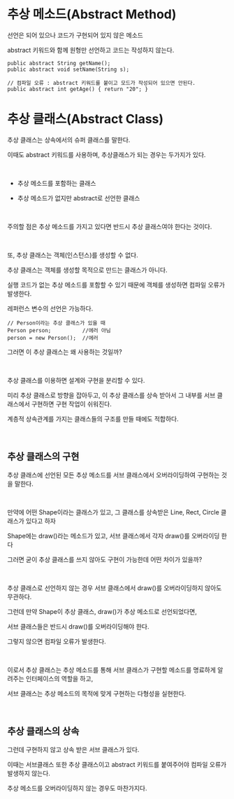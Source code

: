 # 추상 메소드(Abstract Method)

선언은 되어 있으나 코드가 구현되어 있지 않은 메소드

abstract 키워드와 함께 원형만 선언하고 코드는 작성하지 않는다.

~~~
public abstract String getName();
public abstract void setName(String s);

// 컴파일 오류 : abstract 키워드를 붙이고 모드가 작성되어 있으면 안된다.
public abstract int getAge() { return "20"; } 
~~~

# 추상 클래스(Abstract Class)

추상 클래스는 상속에서의 슈퍼 클래스를 말한다. 

이때도 abstract 키워드를 사용하며, 추상클래스가 되는 경우는 두가지가 있다.

​

- 추상 메소드를 포함하는 클래스

- 추상 메소드가 없지만 abstract로 선언한 클래스

​

주의할 점은 추상 메소드를 가지고 있다면 반드시 추상 클래스여야 한다는 것이다.

​

또, 추상 클래스는 객체(인스턴스)를 생성할 수 없다.

추상 클래스는 객체를 생성할 목적으로 만드는 클래스가 아니다.

실행 코드가 없는 추상 메소드를 포함할 수 있기 때문에 객체를 생성하면 컴파일 오류가 발생한다.

레퍼런스 변수의 선언은 가능하다.

    // Person이라는 추상 클래스가 있을 때
    Person person;          //에러 아님
    person = new Person();  //에러

그러면 이 추상 클래스는 왜 사용하는 것일까?

​

추상 클래스를 이용하면 설계와 구현을 분리할 수 있다. 

미리 추상 클래스로 방향을 잡아두고, 이 추상 클래스를 상속 받아서 그 내부를 서브 클래스에서 구현하면 구현 작업이 쉬워진다.

계층적 상속관계를 가지는 클래스들의 구조를 만들 때에도 적합하다.

​

## 추상 클래스의 구현

추상 클래스에 선언된 모든 추상 메소드를 서브 클래스에서 오버라이딩하여 구현하는 것을 말한다.

​

만약에 어떤 Shape이라는 클래스가 있고, 그 클래스를 상속받은 Line, Rect, Circle 클래스가 있다고 하자

Shape에는 draw()라는 메소드가 있고, 서브 클래스에서 각자 draw()를 오버라이딩 한다

그러면 굳이 추상 클래스를 쓰지 않아도 구현이 가능한데 어떤 차이가 있을까?

​

추상 클래스로 선언하지 않는 경우 서브 클래스에서 draw()를 오버라이딩하지 않아도 무관하다.

그런데 만약 Shape이 추상 클래스, draw()가 추상 메소드로 선언되었다면,

서브 클래스들은 반드시 draw()를 오버라이딩해야 한다.

그렇지 않으면 컴파일 오류가 발생한다.

​

이로서 추상 클래스는 추상 메소드를 통해 서브 클래스가 구현할 메소드를 명료하게 알려주는 인터페이스의 역할을 하고, 

서브 클래스는 추상 메소드의 목적에 맞게 구현하는 다형성을 실현한다.

​

## 추상 클래스의 상속

그런데 구현하지 않고 상속 받은 서브 클래스가 있다.

이때는 서브클래스 또한 추상 클래스이고 abstract 키워드를 붙여주어야 컴파일 오류가 발생하지 않는다.

추상 메소드를 오버라이딩하지 않는 경우도 마찬가지다.